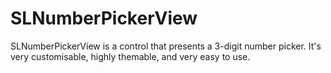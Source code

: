 SLNumberPickerView
==================

SLNumberPickerView is a control that presents a 3-digit number picker. It's very customisable, highly themable, and very easy to use.